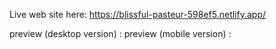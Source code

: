 Live web site here: https://blissful-pasteur-598ef5.netlify.app/

preview (desktop version) :
preview (mobile version) :
